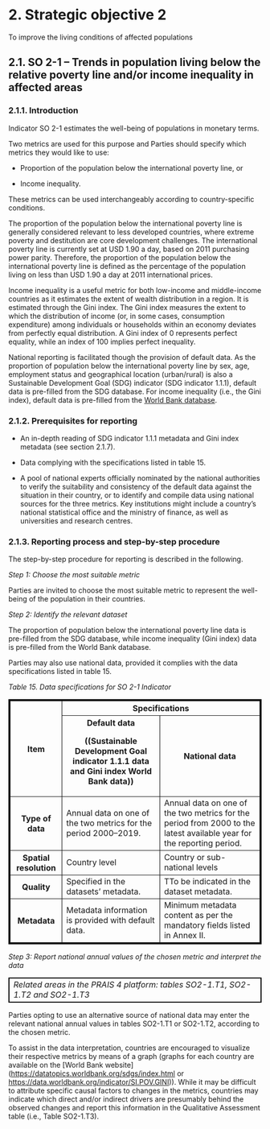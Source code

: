# 2. Strategic objective 2

To improve the living conditions of affected populations

## 2.1. SO 2-1 – Trends in population living below the relative poverty line and/or income inequality in affected areas

### 2.1.1. Introduction

Indicator SO 2-1 estimates the well-being of populations in monetary terms. 

Two metrics are used for this purpose and Parties should specify which metrics they would like to use: 

- Proportion of the population below the international poverty line, or

- Income inequality.

These metrics can be used interchangeably according to country-specific conditions.

The proportion of the population below the international poverty line is generally considered relevant to less developed countries, where extreme poverty and destitution are core development challenges. The international poverty line is currently set at USD 1.90 a day, based on 2011 purchasing power parity. Therefore, the proportion of the population below the international poverty line is defined as the percentage of the population living on less than USD 1.90 a day at 2011 international prices.

Income inequality is a useful metric for both low-income and middle-income countries as it estimates the extent of wealth distribution in a region. It is estimated through the Gini index. The Gini index measures the extent to which the distribution of income (or, in some cases, consumption expenditure) among individuals or households within an economy deviates from perfectly equal distribution. A Gini index of 0 represents perfect equality, while an index of 100 implies perfect inequality.  

National reporting is facilitated though the provision of default data. As the proportion of population below the international poverty line by sex, age, employment status and geographical location (urban/rural) is also a Sustainable Development Goal (SDG) indicator (SDG indicator 1.1.1), default data is pre-filled from the SDG database. For income inequality (i.e., the Gini index), default data is pre-filled from the [World Bank database](https://data.worldbank.org/indicator/SI.POV.GINI?end=2015&start=1979&view=map). 

### 2.1.2. Prerequisites for reporting

- An in-depth reading of SDG indicator 1.1.1 metadata and Gini index metadata (see section 2.1.7). 

- Data complying with the specifications listed in table 15.

- A pool of national experts officially nominated by the national authorities to verify the suitability and consistency of the default data against the situation in their country, or to identify and compile data using national sources for the three metrics. Key institutions might include a country’s national statistical office and the ministry of finance, as well as universities and research centres.

### 2.1.3. Reporting process and step-by-step procedure

The step-by-step procedure for reporting is described in the following.

_Step 1: Choose the most suitable metric_

Parties are invited to choose the most suitable metric to represent the well-being of the population in their countries.

_Step 2: Identify the relevant dataset_

The proportion of population below the international poverty line data is pre-filled from the SDG database, while income inequality (Gini index) data is pre-filled from the World Bank database. 

Parties may also use national data, provided it complies with the data specifications listed in table 15. 

_Table 15. Data specifications for SO 2-1 Indicator_

<table BORDER=3 BORDERCOLOR=BLACK>
  <tbody>
    <tr>
      <th rowspan=2>Item</th>
      <th colspan=2>Specifications</th>
    </tr>
    <tr>
      <th>Default data<p>((Sustainable Development Goal indicator 1.1.1 data and Gini index World Bank data))</p></th>
      <th>National data</th>
    </tr>
    <tr>
      <th>Type of data</th>
      <td>Annual data on one of the two metrics for the period 2000–2019.</td>
      <td>Annual data on one of the two metrics for the period from 2000 to the latest available year for the reporting period.</td>
    </tr>
    <tr>
      <th>Spatial resolution</th>
      <td>Country level</td>
      <td>Country or sub-national levels</td>
    </tr>
    <tr>
      <th>Quality</th>
      <td>Specified in the datasets’ metadata.</td>
      <td>TTo be indicated in the dataset metadata.</td>
    </tr>
    <tr>
      <th>Metadata</th>
      <td>Metadata information is provided with default data.</td>
      <td>Minimum metadata content as per the mandatory fields listed in Annex II.</td>
    </tr>
  </tbody>
</table>
</p>

_Step 3: Report national annual values of the chosen metric and interpret the data_

<table BORDER=1 BORDERCOLOR=BLACK>
  <tbody>
    <tr>
      <td><I>Related areas in the PRAIS 4 platform: tables SO2-1.T1, SO2-1.T2 and SO2-1.T3</I></td>
    </tr>
  </tbody>
</table>

Parties opting to use an alternative source of national data may enter the relevant national annual values in tables SO2-1.T1 or SO2-1.T2, according to the chosen metric.

To assist in the data interpretation, countries are encouraged to visualize their respective metrics by means of a graph (graphs for each country are available on the [World Bank website](https://datatopics.worldbank.org/sdgs/index.html or https://data.worldbank.org/indicator/SI.POV.GINI)).  While it may be difficult to attribute specific causal factors to changes in the metrics, countries may indicate which direct and/or indirect drivers are presumably behind the observed changes and report this information in the Qualitative Assessment table (i.e., Table SO2-1.T3).


